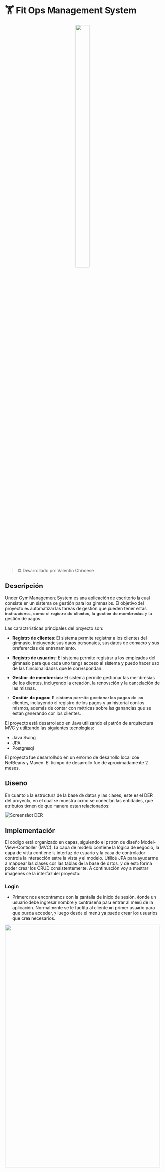 # 🏋️ Fit Ops Management System

<p align="center"><img width=30% height=45% src="./src/main/resources/icons/logo.png"></p>

> © Desarrollado por Valentin Chianese
## Descripción

Under Gym Management System es una aplicación de escritorio la cual consiste en un sistema de gestión para los gimnasios.  El objetivo del proyecto es automatizar las tareas de gestión que pueden tener estas instituciones, como el registro de clientes, la gestión de membresías y la gestión de pagos.

Las características principales del proyecto son:

- **Registro de clientes:** El sistema permite registrar a los clientes del gimnasio, incluyendo sus datos personales, sus datos de contacto y sus preferencias de entrenamiento.

- **Registro de usuarios:** El sistema permite registrar a los empleados del gimnasio para que cada uno tenga acceso al sistema y puedo hacer uso de las funcionalidades que le correspondan.

- **Gestión de membresías:** El sistema permite gestionar las membresías de los clientes, incluyendo la creación, la renovación y la cancelación de las mismas.

- **Gestión de pagos:** El sistema permite gestionar los pagos de los clientes, incluyendo el registro de los pagos y un historial con los mismos, además de contar con métricas sobre las ganancias que se estan generando con los clientes.

El proyecto está desarrollado en Java utilizando el patrón de arquitectura MVC y utilizando las siguientes tecnologías:

- Java Swing
- JPA
- Postgresql

El proyecto fue desarrollado en un entorno de desarrollo local con NetBeans y Maven. El tiempo de desarrollo fue de aproximadamente 2 meses.

## Diseño

En cuanto a la estructura de la base de datos y las clases, este es el DER del proyecto, en el cual se muestra como se conectan las entidades, que atributos tienen de que manera estan relacionados:

![Screenshot DER](./src/main/resources/icons/SSDER.png)


## Implementación

El código está organizado en capas, siguiendo el patrón de diseño Model-View-Controller (MVC). La capa de modelo contiene la lógica de negocio, la capa de vista contiene la interfaz de usuario y la capa de controlador controla la interacción entre la vista y el modelo. Utilicé JPA para ayudarme a mappear las clases con las tablas de la base de datos, y de esta forma poder crear los CRUD consistentemente.
A continuación voy a mostrar imagenes de la interfaz del proyecto:

### Login
- Primero nos encontramos con la pantalla de inicio de sesión, donde un usuario debe ingresar nombre y contraseña para entrar al menú de la aplicación. Normalmente se le facilita al cliente un primer usuario para que pueda acceder, y luego desde el menú ya puede crear los usuarios que crea necesarios.

<p align="center"><img width=100% height=45% src="./src/main/resources/icons/1Login.png"></p>

### Dashboard

- El dashboard donde se pueden ver los miembros registrados y unas metricas relacionadas a los ingresos que está obteniendo el gimnasio.

![Screenshot Dashboard](./src/main/resources/icons/2Dashboard.png)

### Miembros

- El apartado de miembros que muestra la tabla de los mismos, y cuenta con la creación, edición y eliminación de cada una. Además de tener la posibilidad de asignarle las membresias a los miembros. Cuando se le asigna una membresia a un miembro, además se efectua el pago.

![Screenshot Miembros](./src/main/resources/icons/5Miembros.png)
![Screenshot Carga Miembros](./src/main/resources/icons/4CargaMiembros.png)
![Screenshot Edición miembros](./src/main/resources/icons/6EditarMiembro.png)
![Screenshot asignación membresia](./src/main/resources/icons/7AsignarMembresiaMiembro.png)

### Usuarios

- El apartado de usuarios que muestra la tabla de los mismos, y cuenta con la creación, edición y eliminación de cada uno.

![Screenshot usuarios](./src/main/resources/icons/3Usuarios.png)

### Membresías

- El apartado de membresias que muestra la tabla de las mismas, y cuenta con la creación, edición y eliminación de cada una.

![Screenshot membresías](./src/main/resources/icons/8Membresias.png)

### Pagos

- El apartado de pagos que muestra la tabla de los mismos, y muestra información adicional sobre los ingresos.

![Screenshot pagos](./src/main/resources/icons/9Pagos.png)

### Visitas

- El apartado de visitas que da la opcion de registrar las visitas de los miembros o bien registrar las visitas de un cliente que pagó solamente el día.

![Screenshot Visitas](./src/main/resources/icons/10Visitas.png)
![Screenshot Visita Miembro](./src/main/resources/icons/11VisitaMiembro.png)

### Historial de ventas

- Un historial de ventas, donde se pueden visualizar métricas sobre el dinero recaudado en cada mes, y de donde llegó este dinero. Este historial cuenta con la información de los ultimos 12 meses.

![Screenshot historial](./src/main/resources/icons/12HistorialVentas.png)


## Documentación

En este archivo está la documentación técnica del proyecto, donde se profundizará con mas detalle la composición de la solución de software.

<a href="https://docs.google.com/document/d/1Ib_MgmMK8CmQHtCWghYcJ8DVYipcR7gc2sPzEKmKQ6I/edit?usp=sharing">Documentación Técnica</a>

## Contribuciones

Este proyecto fue desarrollado como parte de un proyecto personal y se aceptan cualquier tipo de contribuciones externas. Agradecemos tus comentarios y sugerencias para mejorar el sistema en futuras versiones.

## Créditos

Desarrollado por [Valentin Chianese](https://github.com/ImLevan).
